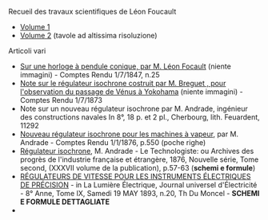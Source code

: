 
Recueil des travaux scientifiques de Léon Foucault

- [Volume 1](https://gallica.bnf.fr/ark:/12148/bpt6k9616872n/f11.planchecontact.r=Recueil%20des%20travaux%20scientifiques%20de%20L%C3%A9on%20Foucault)
- [Volume 2](https://gallica.bnf.fr/ark:/12148/bpt6k9614580j/f9.planchecontact.r=Recueil%20des%20travaux%20scientifiques%20de%20L%C3%A9on%20Foucault) (tavole ad altissima risoluzione)

Articoli vari

- [Sur une horloge à pendule conique, par M. Léon Focault](https://gallica.bnf.fr/ark:/12148/bpt6k2982c/f158.item) (niente immagini) - Comptes Rendu 1/7/1847, n.25
- [Note sur le régulateur isochrone costruit par M. Breguet , pour l'observation du passage de Vénus à Yokohama](https://gallica.bnf.fr/ark:/12148/bpt6k3034n/f80.item) (niente immagini) - Comptes Rendu 1/7/1873
- Note sur un nouveau régulateur isochrone par M. Andrade, ingénieur des constructions navales In 8°, 18 p. et 2 pl.,  Cherbourg, lith. Feuardent, 11292
- [Nouveau régulateur isochrone pour les machines à vapeur](https://books.google.it/books?id=ZoVpAAAAcAAJ&pg=PA1546),  par M. Andrade - Comptes Rendu 1/1/1876, p.550 (poche righe)
- [Régulateur isochrone](https://cnum.cnam.fr/pgi/fpage.php?P931.37/62/100/418/15/416), M. Andrade -  Le Technologiste: ou Archives des progrès de l'industrie française et étrangère, 1876, Nouvelle série, Tome second, (XXXVII volume de la publication), p.57-63 (**schemi e formule**)
- [RÉGULATEURS DE VITESSE POUR LES INSTRUMENTS ÉLECTRIQUES DE PRÉCISION](https://cnum.cnam.fr/pgi/fpage.php?P84.9/69/100/560/0/0) - in La Lumière Électrique, Journal universel d'Électricité - 8° Anne, Tome IX, Samedi 19 MAY 1893, n.20, Th Du Moncel  - **SCHEMI E FORMULE DETTAGLIATE**
- 
